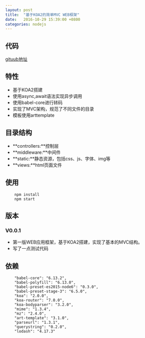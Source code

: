 ```yaml
---
layout: post
title:  "基于KOA2的简单MVC WEB框架"
date:   2016-10-29 15:39:00 +0800
categories: nodejs
---
```


## 代码
[gituub地址](https://github.com/zhangjingcn/nodejs-web-skeleton)

## 特性

* 基于KOA2搭建
* 使用async,await语法实现异步调用
* 使用babel-core进行转码
* 实现了MVC架构，规范了不同文件的目录
* 模板使用arttemplate

## 目录结构

* **controllers:**控制层
* **middleware:**中间件
* **static:**静态资源，包括css、js、字体、img等
* **views:**html页面文件

## 使用

```
	npm install
	npm start
```

## 版本
### V0.0.1

* 第一版WEB应用框架，基于KOA2搭建，实现了基本的MVC结构。
* 写了一点测试代码

## 依赖

```
    "babel-core": "6.13.2",
    "babel-polyfill": "6.13.0",
    "babel-preset-es2015-node6": "0.3.0",
    "babel-preset-stage-3": "6.5.0",
    "koa": "2.0.0",
    "koa-router": "7.0.0",
    "koa-bodyparser": "3.2.0",
    "mime": "1.3.4",
    "mz": "2.4.0",
    "art-template": "3.1.0",
    "parseurl": "1.3.1",
    "querystring": "0.2.0",
    "lodash": "4.17.3"
```